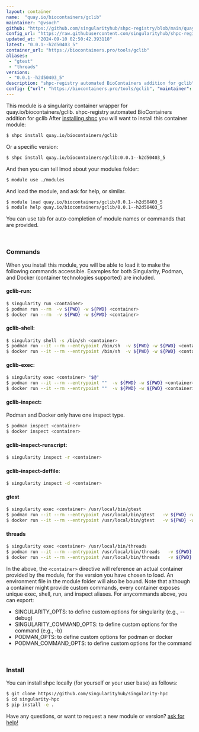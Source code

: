 ```yaml
---
layout: container
name:  "quay.io/biocontainers/gclib"
maintainer: "@vsoch"
github: "https://github.com/singularityhub/shpc-registry/blob/main/quay.io/biocontainers/gclib/container.yaml"
config_url: "https://raw.githubusercontent.com/singularityhub/shpc-registry/main/quay.io/biocontainers/gclib/container.yaml"
updated_at: "2024-09-10 02:50:42.393118"
latest: "0.0.1--h2d50403_5"
container_url: "https://biocontainers.pro/tools/gclib"
aliases:
 - "gtest"
 - "threads"
versions:
 - "0.0.1--h2d50403_5"
description: "shpc-registry automated BioContainers addition for gclib"
config: {"url": "https://biocontainers.pro/tools/gclib", "maintainer": "@vsoch", "description": "shpc-registry automated BioContainers addition for gclib", "latest": {"0.0.1--h2d50403_5": "sha256:bf9b3c7f1ca4192d61bd4e0a3039e6e9a09ea31f9e405c4acd36652dd2de9ca4"}, "tags": {"0.0.1--h2d50403_5": "sha256:bf9b3c7f1ca4192d61bd4e0a3039e6e9a09ea31f9e405c4acd36652dd2de9ca4"}, "docker": "quay.io/biocontainers/gclib", "aliases": {"gtest": "/usr/local/bin/gtest", "threads": "/usr/local/bin/threads"}}
---
```


This module is a singularity container wrapper for quay.io/biocontainers/gclib.
shpc-registry automated BioContainers addition for gclib
After [installing shpc](#install) you will want to install this container module:


```bash
$ shpc install quay.io/biocontainers/gclib
```

Or a specific version:

```bash
$ shpc install quay.io/biocontainers/gclib:0.0.1--h2d50403_5
```

And then you can tell lmod about your modules folder:

```bash
$ module use ./modules
```

And load the module, and ask for help, or similar.

```bash
$ module load quay.io/biocontainers/gclib/0.0.1--h2d50403_5
$ module help quay.io/biocontainers/gclib/0.0.1--h2d50403_5
```

You can use tab for auto-completion of module names or commands that are provided.

<br>

### Commands

When you install this module, you will be able to load it to make the following commands accessible.
Examples for both Singularity, Podman, and Docker (container technologies supported) are included.

#### gclib-run:

```bash
$ singularity run <container>
$ podman run --rm  -v ${PWD} -w ${PWD} <container>
$ docker run --rm  -v ${PWD} -w ${PWD} <container>
```

#### gclib-shell:

```bash
$ singularity shell -s /bin/sh <container>
$ podman run --it --rm --entrypoint /bin/sh  -v ${PWD} -w ${PWD} <container>
$ docker run --it --rm --entrypoint /bin/sh  -v ${PWD} -w ${PWD} <container>
```

#### gclib-exec:

```bash
$ singularity exec <container> "$@"
$ podman run --it --rm --entrypoint ""  -v ${PWD} -w ${PWD} <container> "$@"
$ docker run --it --rm --entrypoint ""  -v ${PWD} -w ${PWD} <container> "$@"
```

#### gclib-inspect:

Podman and Docker only have one inspect type.

```bash
$ podman inspect <container>
$ docker inspect <container>
```

#### gclib-inspect-runscript:

```bash
$ singularity inspect -r <container>
```

#### gclib-inspect-deffile:

```bash
$ singularity inspect -d <container>
```


#### gtest

```bash
$ singularity exec <container> /usr/local/bin/gtest
$ podman run --it --rm --entrypoint /usr/local/bin/gtest   -v ${PWD} -w ${PWD} <container> -c " $@"
$ docker run --it --rm --entrypoint /usr/local/bin/gtest   -v ${PWD} -w ${PWD} <container> -c " $@"
```


#### threads

```bash
$ singularity exec <container> /usr/local/bin/threads
$ podman run --it --rm --entrypoint /usr/local/bin/threads   -v ${PWD} -w ${PWD} <container> -c " $@"
$ docker run --it --rm --entrypoint /usr/local/bin/threads   -v ${PWD} -w ${PWD} <container> -c " $@"
```



In the above, the `<container>` directive will reference an actual container provided
by the module, for the version you have chosen to load. An environment file in the
module folder will also be bound. Note that although a container
might provide custom commands, every container exposes unique exec, shell, run, and
inspect aliases. For anycommands above, you can export:

 - SINGULARITY_OPTS: to define custom options for singularity (e.g., --debug)
 - SINGULARITY_COMMAND_OPTS: to define custom options for the command (e.g., -b)
 - PODMAN_OPTS: to define custom options for podman or docker
 - PODMAN_COMMAND_OPTS: to define custom options for the command

<br>

### Install

You can install shpc locally (for yourself or your user base) as follows:

```bash
$ git clone https://github.com/singularityhub/singularity-hpc
$ cd singularity-hpc
$ pip install -e .
```

Have any questions, or want to request a new module or version? [ask for help!](https://github.com/singularityhub/singularity-hpc/issues)